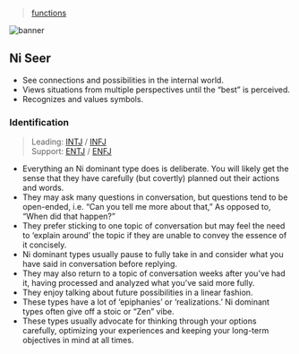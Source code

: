 > [functions](../)

![banner](/mbti/photos/banner.png)

## Ni Seer

* See connections and possibilities in the internal world.
* Views situations from multiple perspectives until the “best” is perceived.
* Recognizes and values symbols.

### Identification

> Leading: [INTJ](/mbti/types/intj) / [INFJ](/mbti/types/infj)  
> Support: [ENTJ](/mbti/types/entj) / [ENFJ](/mbti/types/enfj)

* Everything an Ni dominant type does is deliberate. You will likely get the sense that they have carefully (but covertly) planned out their actions and words.
* They may ask many questions in conversation, but questions tend to be open-ended, i.e. “Can you tell me more about that,” As opposed to, “When did that happen?”
* They prefer sticking to one topic of conversation but may feel the need to ‘explain around’ the topic if they are unable to convey the essence of it concisely.
* Ni dominant types usually pause to fully take in and consider what you have said in conversation before replying.
* They may also return to a topic of conversation weeks after you’ve had it, having processed and analyzed what you’ve said more fully.
* They enjoy talking about future possibilities in a linear fashion.
* These types have a lot of ‘epiphanies’ or ‘realizations.’ Ni dominant types often give off a stoic or “Zen” vibe.
* These types usually advocate for thinking through your options carefully, optimizing your experiences and keeping your long-term objectives in mind at all times.
